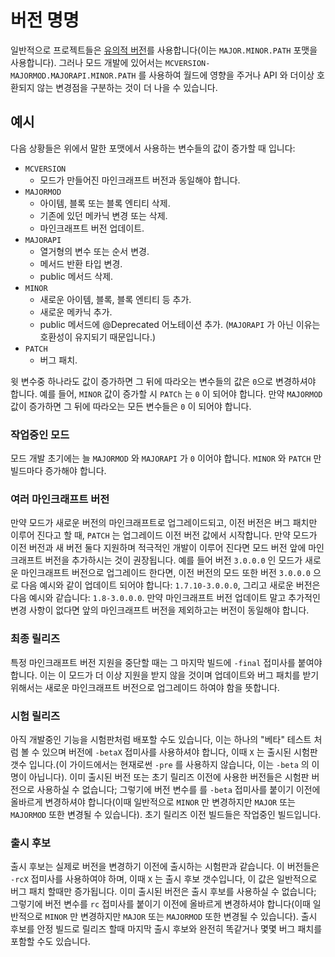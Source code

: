 버전 명명
==========

일반적으로 프로젝트들은 [유의적 버전][semver]를 사용합니다(이는 `MAJOR.MINOR.PATH` 포맷을 사용합니다). 그러나 모드 개발에 있어서는 `MCVERSION-MAJORMOD.MAJORAPI.MINOR.PATH` 를 사용하여 월드에 영향을 주거나 API 와 더이상 호환되지 않는 변경점을 구분하는 것이 더 나을 수 있습니다.

예시
--------

다음 상황들은 위에서 말한 포맷에서 사용하는 변수들의 값이 증가할 때 입니다:

* `MCVERSION`
  * 모드가 만들어진 마인크래프트 버전과 동일해야 합니다.
* `MAJORMOD`
  * 아이템, 블록 또는 블록 엔티티 삭제.
  * 기존에 있던 메카닉 변경 또는 삭제.
  * 마인크래프트 버전 업데이트.
* `MAJORAPI`
  * 열거형의 변수 또는 순서 변경.
  * 메서드 반환 타입 변경.
  * public 메서드 삭제.
* `MINOR`
  * 새로운 아이템, 블록, 블록 엔티티 등 추가.
  * 새로운 메카닉 추가.
  * public 메서드에 @Deprecated 어노테이션 추가. (`MAJORAPI` 가 아닌 이유는 호환성이 유지되기 때문입니다.)
* `PATCH`
  * 버그 패치.

윗 변수중 하나라도 값이 증가하면 그 뒤에 따라오는 변수들의 값은 `0`으로 변경하셔야 합니다. 예를 들어, `MINOR` 값이 증가할 시 `PATCh` 는 `0` 이 되어야 합니다. 만약 `MAJORMOD` 값이 증가하면 그 뒤에 따라오는 모든 변수들은 `0` 이 되어야 합니다.

### 작업중인 모드

모드 개발 초기에는 늘 `MAJORMOD` 와 `MAJORAPI` 가 `0` 이어야 합니다. `MINOR` 와 `PATCH` 만 빌드마다 증가해야 합니다.

### 여러 마인크래프트 버전

만약 모드가 새로운 버전의 마인크래프트로 업그레이드되고, 이전 버전은 버그 패치만 이루어 진다고 할 때, `PATCH` 는 업그레이드 이전 버전 값에서 시작합니다. 만약 모드가 이전 버전과 새 버전 둘다 지원하며 적극적인 개발이 이루어 진다면 모드 버전 앞에 마인크래프트 버전을 추가하시는 것이 권장됩니다. 예를 들어 버전 `3.0.0.0` 인 모드가 새로운 마인크래프트 버전으로 업그레이드 한다면, 이전 버전의 모드 또한 버전 `3.0.0.0` 으로 다음 예시와 같이 업데이트 되어야 합니다: `1.7.10-3.0.0.0`, 그리고 새로운 버전은 다음 예시와 같습니다: `1.8-3.0.0.0`. 만약 마인크래프트 버전 업데이트 말고 추가적인 변경 사항이 없다면 앞의 마인크래프트 버전을 제외하고는 버전이 동일해야 합니다.

### 최종 릴리즈

특정 마인크래프트 버전 지원을 중단할 때는 그 마지막 빌드에 `-final` 접미사를 붙여야 합니다. 이는 이 모드가 더 이상 지원을 받지 않을 것이며 업데이트와 버그 패치를 받기 위해서는 새로운 마인크래프트 버전으로 업그레이드 하여야 함을 뜻합니다.

### 시험 릴리즈

아직 개발중인 기능을 시험판처럼 배포할 수도 있습니다, 이는 하나의 "베타" 테스트 처럼 볼 수 있으며 버전에 `-betaX` 접미사를 사용하셔야 합니다, 이때 `X` 는 출시된 시험판 갯수 입니다.(이 가이드에서는 현재로썬 `-pre` 를 사용하지 않습니다, 이는 `-beta` 의 이명이 아닙니다). 이미 출시된 버전 또는 초기 릴리즈 이전에 사용한 버전들은 시험판 버전으로 사용하실 수 없습니다; 그렇기에 버전 변수를 를 `-beta` 접미사를 붙이기 이전에 올바르게 변경하셔야 합니다(이때 일반적으로 `MINOR` 만 변경하지만 `MAJOR` 또는 `MAJORMOD` 또한 변경될 수 있습니다). 초기 릴리즈 이전 빌드들은 작업중인 빌드입니다.

### 출시 후보

출시 후보는 실제로 버전을 변경하기 이전에 출시하는 시험판과 같습니다. 이 버전들은 `-rcX` 접미사를 사용하여야 하며, 이때 `X` 는 출시 후보 갯수입니다, 이 값은 일반적으로 버그 패치 할때만 증가됩니다. 이미 출시된 버전은 출시 후보를 사용하실 수 없습니다; 그렇기에 버전 변수를 `rc` 접미사를 붙이기 이전에 올바르게 변경하셔야 합니다(이때 일반적으로 `MINOR` 만 변경하지만 `MAJOR` 또는 `MAJORMOD` 또한 변경될 수 있습니다). 출시 후보를 안정 빌드로 릴리즈 할때 마지막 출시 후보와 완전히 똑같거나 몇몇 버그 패치를 포함할 수도 있습니다.

[semver]: https://semver.org/lang/ko/
[pre]: #시험-릴리즈
[rc]: #출시-후보
